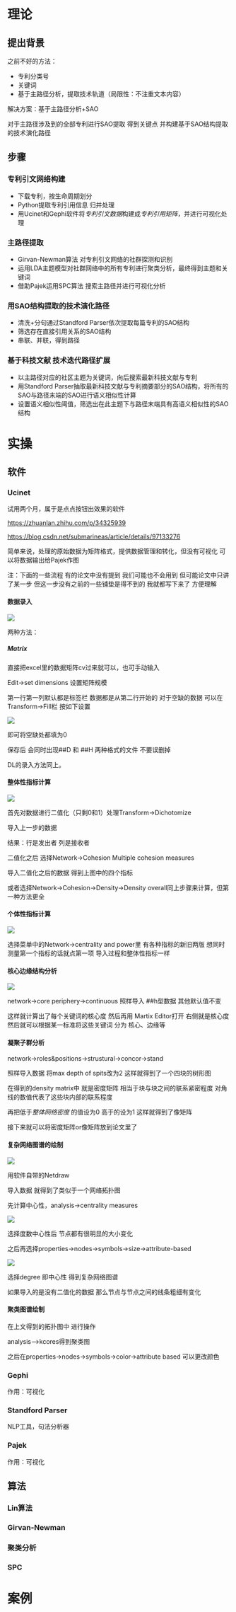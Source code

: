 # 理论 

## 提出背景

之前不好的方法：

* 专利分类号
* 关键词
* 基于主路径分析，提取技术轨道（局限性：不注重文本内容）

解决方案：基于主路径分析+SAO

对于主路径涉及到的全部专利进行SAO提取 得到关键点 并构建基于SAO结构提取的技术演化路径

## 步骤

### 专利引文网络构建

* 下载专利，按生命周期划分
* Python提取专利引用信息 归并处理
* 用Ucinet和Gephi软件将*专利引文数据*构建成*专利引用矩阵*，并进行可视化处理

### 主路径提取

* Girvan-Newman算法 对专利引文网络的社群探测和识别
* 运用LDA主题模型对社群网络中的所有专利进行聚类分析，最终得到主题和关键词
* 借助Pajek运用SPC算法 搜索主路径并进行可视化分析

### 用SAO结构提取的技术演化路径

* 清洗+分句通过Standford Parser依次提取每篇专利的SAO结构
* 筛选存在直接引用关系的SAO结构
* 串联、并联，得到路径

### 基于科技文献 技术迭代路径扩展

* 以主路径对应的社区主题为关键词，向后搜索最新科技文献与专利
* 用Standford Parser抽取最新科技文献与专利摘要部分的SAO结构，将所有的SAO与路径末端的SAO进行语义相似性计算
* 设置语义相似性阈值，筛选出在此主题下与路径末端具有高语义相似性的SAO结构

# 实操

## 软件

### Ucinet

试用两个月，属于是点点按钮出效果的软件

https://zhuanlan.zhihu.com/p/34325939

https://blog.csdn.net/submarineas/article/details/97133276

简单来说，处理的原始数据为矩阵格式，提供数据管理和转化，但没有可视化 可以将数据输出给Pajek作图

注：下面的一些流程 有的论文中没有提到 我们可能也不会用到 但可能论文中只讲了某一步  但这一步没有之前的一些铺垫是得不到的 我就都写下来了 方便理解

#### 数据录入

![](D:\GithubHere\semantic-\图床\image-20230102162331440.png)

两种方法：

##### Matrix

直接把excel里的数据矩阵cv过来就可以，也可手动输入

Edit->set dimensions 设置矩阵规模

第一行第一列默认都是标签栏 数据都是从第二行开始的
对于空缺的数据 可以在Transform->Fill栏 按如下设置

![](D:\GithubHere\semantic-\图床\image-20230102162725412.png)

即可将空缺处都填为0

保存后 会同时出现##D 和 ##H 两种格式的文件 不要误删掉

DL的录入方法同上。

#### 整体性指标计算

![](D:\GithubHere\semantic-\图床\image-20230102164121233.png)

首先对数据进行二值化（只剩0和1）处理Transform->Dichotomize

导入上一步的数据

结果：行是发出者 列是接收者

二值化之后 选择Network->Cohesion Multiple cohesion measures

导入二值化之后的数据 得到上图中的四个指标

或者选择Network->Cohesion->Density->Density overall同上步骤来计算，但第一种方法更全

#### 个体性指标计算

![](D:\GithubHere\semantic-\图床\image-20230102165112502.png)

选择菜单中的Network->centrality and power里 有各种指标的新旧两版  想同时测量第一个指标的话就点第一项 导入过程和整体性指标一样

#### 核心边缘结构分析

![](D:\GithubHere\semantic-\图床\image-20230102172730669.png)

network->core periphery->continuous 照样导入 ##h型数据 其他默认值不变

这样就计算出了每个关键词的核心度  然后再用 Martix Editor打开 右侧就是核心度  然后就可以根据某一标准将这些关键词 分为 核心、边缘等

#### 凝聚子群分析

network->roles&positions->strustural->concor->stand 

照样导入数据 将max depth of spits改为2  这样就得到了一个四块的树形图

在得到的density  matrix中 就是密度矩阵 相当于块与块之间的联系紧密程度 对角线的数值代表了这些块内部的联系程度

再把低于*整体网络密度* 的值设为0 高于的设为1  这样就得到了像矩阵

接下来就可以将密度矩阵or像矩阵放到论文里了

#### 复杂网络图谱的绘制

![](D:\GithubHere\semantic-\图床\image-20230102174447402.png)

用软件自带的Netdraw

导入数据 就得到了类似于一个网络拓扑图

先计算中心性，analysis->centrality measures 

![](D:\GithubHere\semantic-\图床\03R5PZ3CRKJ1W58A~NDJTJM.png)

选择度数中心性后 节点都有很明显的大小变化



之后再选择properties->nodes->symbols->size->attribute-based

![](D:\GithubHere\semantic-\图床\`D4PP@6%][JT~(`4MPEL)$U.png)

选择degree  即中心性 得到复杂网络图谱

如果导入的是没有二值化的数据 那么节点与节点之间的线条粗细有变化

#### 聚类图谱绘制

在上文得到的拓扑图中 进行操作

analysis-->kcores得到聚类图

之后在properties->nodes->symbols->color->attribute based  可以更改颜色

###  Gephi

作用：可视化

### Standford Parser

NLP工具，句法分析器

### Pajek

作用：可视化

## 算法

### Lin算法

### Girvan-Newman

### 聚类分析

### SPC

# 案例

